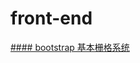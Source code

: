 # front-end
[#### bootstrap 基本栅格系统](https://htmlpreview.github.io/?https://github.com/xiaohuwu/front-end/blob/master/bootstrap-exercise/basic.html)
